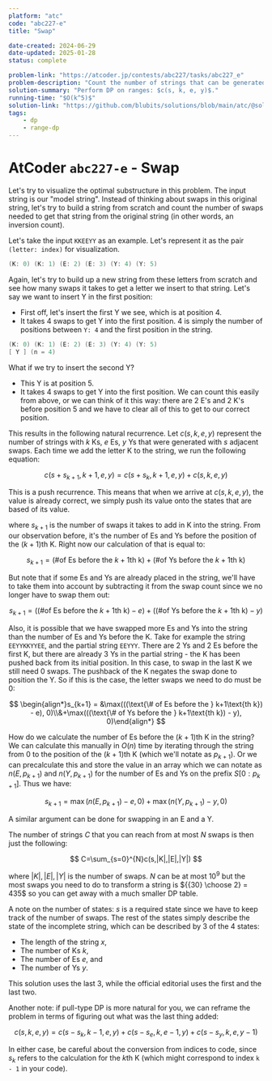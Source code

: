 ```yaml
---
platform: "atc"
code: "abc227-e"
title: "Swap"

date-created: 2024-06-29
date-updated: 2025-01-28
status: complete

problem-link: "https://atcoder.jp/contests/abc227/tasks/abc227_e"
problem-description: "Count the number of strings that can be generated from $S$ after $k$ swaps."
solution-summary: "Perform DP on ranges: $c(s, k, e, y)$."
running-time: "$O(k^5)$"
solution-link: "https://github.com/blubits/solutions/blob/main/atc/@solved/abc227-e/e.cpp"
tags:
    - dp
    - range-dp
---
```


# AtCoder `abc227-e` - Swap

Let's try to visualize the optimal substructure in this problem. The input string is our "model string". Instead of thinking about swaps in this original string, let's try to build a string from scratch and count the number of swaps needed to get that string from the original string (in other words, an inversion count).

Let's take the input `KKEEYY` as an example. Let's represent it as the pair `(letter: index)` for visualization.

```cpp
(K: 0) (K: 1) (E: 2) (E: 3) (Y: 4) (Y: 5)
```

Again, let's try to build up a new string from these letters from scratch and see how many swaps it takes to get a letter we insert to that string. Let's say we want to insert Y in the first position:

- First off, let's insert the first Y we see, which is at position 4.
- It takes 4 swaps to get Y into the first position. 4 is simply the number of positions between `Y: 4` and the first position in the string.

```cpp
(K: 0) (K: 1) (E: 2) (E: 3) (Y: 4) (Y: 5)
[ Y ] (n = 4)
```

What if we try to insert the second Y?

- This Y is at position 5.
- It takes 4 swaps to get Y into the first position. We can count this easily from above, or we can think of it this way: there are 2 E's and 2 K's before position 5 and we have to clear all of this to get to our correct position.

This results in the following natural recurrence. Let $c(s, k, e, y)$ represent the number of strings with $k$ Ks, $e$ Es, $y$ Ys that were generated with $s$ adjacent swaps. Each time we add the letter K to the string, we run the following equation:

$$
c(s + s_{k+1}, k + 1, e, y) = c(s + s_k, k + 1, e, y) + c(s, k, e, y)
$$

This is a push recurrence. This means that when we arrive at $c(s, k, e, y)$, the value is already correct, we simply push its value onto the states that are based of its value.

where $s_{k+1}$ is the number of swaps it takes to add in K into the string. From our observation before, it's the number of Es and Ys before the position of the $(k+1)$th K. Right now our calculation of that is equal to:

$$
s_{k+1} = (\text{\# of Es before the } k+1\text{th k})+(\text{\# of Ys before the } k+1\text{th k})
$$

But note that if some Es and Ys are already placed in the string, we'll have to take them into account by subtracting it from the swap count since we no longer have to swap them out:

$$
s_{k+1} = ((\text{\# of Es before the } k+1\text{th k}) - e)+((\text{\# of Ys before the } k+1\text{th k}) - y)
$$

Also, it is possible that we have swapped more Es and Ys into the string than the number of Es and Ys before the K. Take for example the string `EEYYKKYYEE`, and the partial string `EEYYY`. There are 2 Ys and 2 Es before the first K, but there are already 3 Ys in the partial string - the K has been pushed back from its initial position. In this case, to swap in the last K we still need 0 swaps. The pushback of the K negates the swap done to position the Y. So if this is the case, the letter swaps we need to do must be 0:

$$
\begin{align*}s_{k+1} = &\max(((\text{\# of Es before the } k+1\text{th k}) - e), 0)\\&+\max(((\text{\# of Ys before the } k+1\text{th k}) - y), 0)\end{align*}
$$

How do we calculate the number of Es before the $(k + 1)$th K in the string? We can calculate this manually in $O(n)$ time by iterating through the string from 0 to the position of the $(k+1)$th K (which we'll notate as $p_{k+1}$). Or we can precalculate this and store the value in an array which we can notate as $n(E, p_{k+1})$ and $n(Y, p_{k+1})$ for the number of Es and Ys on the prefix $S[0:p_{k+1}]$. Thus we have:

$$
s_{k+1}=\max(n(E, p_{k+1}) - e, 0) + \max(n(Y, p_{k+1})-y, 0)
$$

A similar argument can be done for swapping in an E and a Y.

The number of strings $C$ that you can reach from at most $N$ swaps is then just the following:

$$
C=\sum_{s=0}^{N}c(s,|K|,|E|,|Y|)
$$

where $|K|,|E|,|Y|$ is the number of swaps. $N$ can be at most $10^9$ but the most swaps you need to do to transform a string is ${{30} \choose 2} = 435$ so you can get away with a much smaller DP table.

A note on the number of states: $s$ is a required state since we have to keep track of the number of swaps. The rest of the states simply describe the state of the incomplete string, which can be described by 3 of the 4 states:

- The length of the string $x$,
- The number of Ks $k$,
- The number of Es $e$, and
- The number of Ys $y$.

This solution uses the last 3, while the official editorial uses the first and the last two.

Another note: if pull-type DP is more natural for you, we can reframe the problem in terms of figuring out what was the last thing added:

$$
c(s, k, e, y) = c(s - s_k, k - 1, e, y) + c(s - s_e, k, e - 1, y) + c(s - s_y, k, e, y - 1)
$$

In either case, be careful about the conversion from indices to code, since $s_k$ refers to the calculation for the $k$th K (which might correspond to index `k - 1` in your code).
